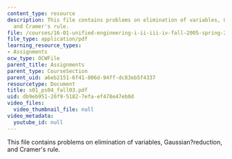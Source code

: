 ```yaml
---
content_type: resource
description: This file contains problems on elimination of variables, Gaussian?reduction,
  and Cramer's rule.
file: /courses/16-01-unified-engineering-i-ii-iii-iv-fall-2005-spring-2006/db9eb95126f951827efaef478e47eb0d_s01_ps04_fall03.pdf
file_type: application/pdf
learning_resource_types:
- Assignments
ocw_type: OCWFile
parent_title: Assignments
parent_type: CourseSection
parent_uid: a6eb2151-6f41-806d-94ff-dc83eb5f4337
resourcetype: Document
title: s01_ps04_fall03.pdf
uid: db9eb951-26f9-5182-7efa-ef478e47eb0d
video_files:
  video_thumbnail_file: null
video_metadata:
  youtube_id: null
---
```

This file contains problems on elimination of variables, Gaussian?reduction, and Cramer's rule.
